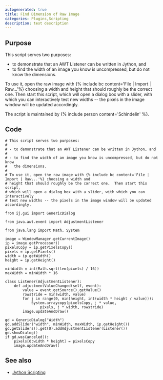 ```yaml
---
autogenerated: true
title: Find Dimension of Raw Image
categories: Plugins,Scripting
description: test description
---
```


Purpose
-------

This script serves two purposes:

-   to demonstrate that an AWT Listener can be written in Jython, and
-   to find the width of an image you know is uncompressed, but do not know the dimensions.

To use it, open the raw image with {% include bc content='File | Import | Raw...'%} choosing a width and height that should roughly be the correct one. Then start this script, which will open a dialog box with a slider, with which you can interactively test new widths -- the pixels in the image window will be updated accordingly.

The script is maintained by {% include person content='Schindelin' %}.

Code
----

    # This script serves two purposes:
    #
    # - to demonstrate that an AWT Listener can be written in Jython, and
    #
    # - to find the width of an image you know is uncompressed, but do not know
    #   the dimensions.
    #
    # To use it, open the raw image with {% include bc content='File | Import | Raw...'%} choosing a width and
    # height that should roughly be the correct one.  Then start this script,
    # which will open a dialog box with a slider, with which you can interactively
    # test new widths -- the pixels in the image window will be updated accordingly.

    from ij.gui import GenericDialog

    from java.awt.event import AdjustmentListener

    from java.lang import Math, System

    image = WindowManager.getCurrentImage()
    ip = image.getProcessor()
    pixelsCopy = ip.getPixelsCopy()
    pixels = ip.getPixels()
    width = ip.getWidth()
    height = ip.getHeight()

    minWidth = int(Math.sqrt(len(pixels) / 16))
    maxWidth = minWidth * 16

    class Listener(AdjustmentListener):
        def adjustmentValueChanged(self, event):
            value = event.getSource().getValue()
            rowstride = min(width, value)
            for j in range(0, min(height, int(width * height / value))):
                System.arraycopy(pixelsCopy, j * value,
                    pixels, j * width, rowstride)
            image.updateAndDraw()

    gd = GenericDialog("Width")
    gd.addSlider("width", minWidth, maxWidth, ip.getHeight())
    gd.getSliders().get(0).addAdjustmentListener(Listener())
    gd.showDialog()
    if gd.wasCanceled():
        pixels[0:width * height] = pixelsCopy
        image.updateAndDraw()

See also
--------

-   [Jython Scripting](/scripting/jython)

 
